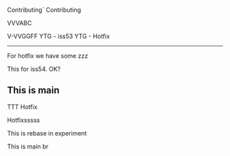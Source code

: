 Contributing`
Contributing

VVVABC

V-VVGGFF
YTG - iss53
YTG - Hotfix

---

For hotfix we have some zzz

This for iss54. OK?

This is main
---
TTT Hotfix

Hotfixsssss

This is rebase in experiment

This is main br
